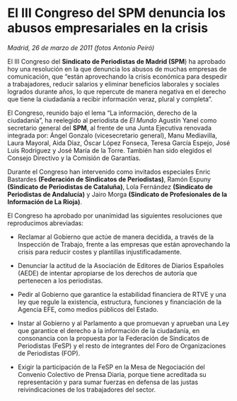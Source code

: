 # El III Congreso del SPM denuncia los abusos empresariales en la crisis

*Madrid, 26 de marzo de 2011 (fotos Antonio Peiró)*

El III Congreso del **Sindicato de Periodistas de Madrid (SPM**) ha aprobado hoy una resolución en la que denuncia los abusos de muchas empresas de comunicación, que “están aprovechando la crisis económica para despedir a trabajadores, reducir salarios y eliminar beneficios laborales y sociales logrados durante años, lo que repercute de manera negativa en el derecho que tiene la ciudadanía a recibir información veraz, plural y completa”.

El Congreso, reunido bajo el lema “La información, derecho de la ciudadanía”, ha reelegido al periodista de *El Mundo* Agustín Yanel como secretario general del **SPM**, al frente de una Junta Ejecutiva renovada integrada por: Ángel Gonzalo (vicesecretario general), Manu Mediavilla, Laura Mayoral, Aida Díaz, Óscar López Fonseca, Teresa García Espejo, José Luis Rodríguez y José María de la Torre. También han sido elegidos el Consejo Directivo y la Comisión de Garantías.

Durante el Congreso han intervenido como invitados especiales Enric Bastardes **(Federación de Sindicatos de Periodistas)**, Ramón Espuny **(Sindicato de Periodistas de Cataluña)**, Lola Fernández **(Sindicato de Periodistas de Andalucía)** y Jairo Morga **(Sindicato de Profesionales de la Información de La Rioja)**.

El Congreso ha aprobado por unanimidad las siguientes resoluciones que reproducimos abreviadas:

- Reclamar al Gobierno que actúe de manera decidida, a través de la Inspección de Trabajo, frente a las empresas que están aprovechando la crisis para reducir costes y plantillas injustificadamente.

- Denunciar la actitud de la Asociación de Editores de Diarios Españoles (AEDE) de intentar apropiarse de los derechos de autoría que pertenecen a los periodistas.

- Pedir al Gobierno que garantice la estabilidad financiera de RTVE y una ley que regule la existencia, estructura, funciones y financiación de la Agencia EFE, como medios públicos del Estado.

- Instar al Gobierno y al Parlamento a que promuevan y aprueban una Ley que garantice el derecho a la información de la ciudadanía, en consonancia con la propuesta por la Federación de Sindicatos de Periodistas (FeSP) y el resto de integrantes del Foro de Organizaciones de Periodistas (FOP).

- Exigir la participación de la FeSP en la Mesa de Negociación del Convenio Colectivo de Prensa Diaria, porque tiene acreditada su representación y para sumar fuerzas en defensa de las justas reivindicaciones de los trabajadores del sector.
